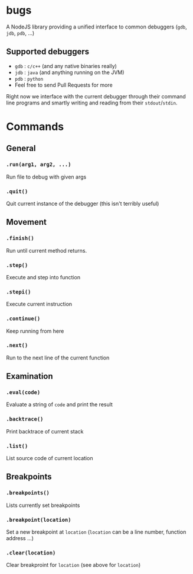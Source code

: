 bugs
====

A NodeJS library providing a unified interface to common debuggers (`gdb`, `jdb`, `pdb`, ...)

## Supported debuggers
  - `gdb` : `c/c++` (and any native binaries really)
  - `jdb` : `java` (and anything running on the JVM)
  - `pdb` : `python`
  - Feel free to send Pull Requests for more

Right now we interface with the current debugger through their command line programs and smartly writing and reading from their `stdout`/`stdin`.



# Commands

## General

### `.run(arg1, arg2, ...)`
Run file to debug with given args

### `.quit()`
Quit current instance of the debugger (this isn't terribly useful)


## Movement

### `.finish()`
Run until current method returns.

### `.step()`
Execute and step into function

### `.stepi()`
Execute current instruction

### `.continue()`
Keep running from here

### `.next()`
Run to the next line of the current function


## Examination

### `.eval(code)`
Evaluate a string of `code` and print the result

### `.backtrace()`
Print backtrace of current stack

### `.list()`
List source code of current location

## Breakpoints

### `.breakpoints()`
Lists currently set breakpoints

### `.breakpoint(location)`
Set a new breakpoint at `location` (`location` can be a line number, function address ...)

### `.clear(location)`
Clear breakproint for `location` (see above for `location`)
